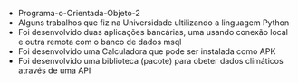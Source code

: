 - Programa-o-Orientada-Objeto-2
- Alguns trabalhos que fiz na Universidade ultilizando a linguagem Python
- Foi desenvolvido duas aplicações bancárias, uma usando conexão local e outra remota com o banco de dados msql
- Foi desenvolvido uma Calculadora que pode ser instalada como APK
- Foi desenvolvido uma biblioteca (pacote) para obeter dados climáticos através de uma API
